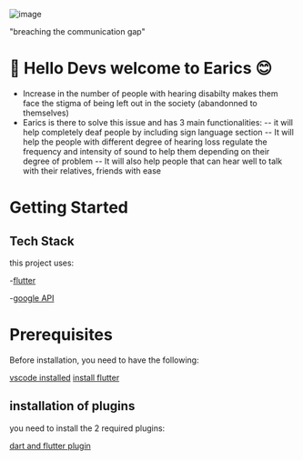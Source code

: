 

![image](https://github.com/Ndifoinhilary/hack_project_ai/assets/81620569/e555c1ba-1720-4424-9b4d-12a2db6f7a0c)


"breaching the communication gap"

# :tada: Hello Devs welcome to Earics :blush:
- Increase in the number of people with hearing disabilty makes them face the stigma of being left out in the society (abandonned to themselves)
- Earics is there to solve this issue and has 3 main functionalities:
     -- it will help completely deaf people by including sign language section
     -- It will help the people with different degree of hearing loss regulate the frequency and intensity of sound to help them depending on their degree of problem
     -- It will also help people that can hear well to talk with their relatives, friends with ease
 # Getting Started
 ## Tech Stack
 this project uses: 

 
 -[flutter](https://docs.flutter.dev/)
 
 -[google API](https://cloud.google.com/apis?hl=EN)
 
# Prerequisites
Before installation, you need to have the following:

[vscode installed](https://code.visualstudio.com/docs/setup/setup-overview)
[install flutter](https://radixweb.com/blog/install-flutter-on-windows-mac-and-android)

## installation of plugins


you need to install the 2 required plugins:

[dart and flutter plugin](https://docs.flutter.dev/get-started/editor?tab=androidstudio)
